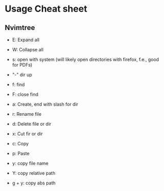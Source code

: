 # Usage Cheat sheet

##  Nvimtree

- E: Expand all
- W: Collapse all
- s: open with system (will likely open directories with firefox, f.e., good for PDFs)
- "-" dir up
- f: find
- F: close find

- a: Create, end with slash for dir
- r: Rename file
- d: Delete file or dir
- x: Cut fir or dir
- c: Copy
- p: Paste

- y: copy file name
- Y: copy relative path
- g + y: copy abs path
